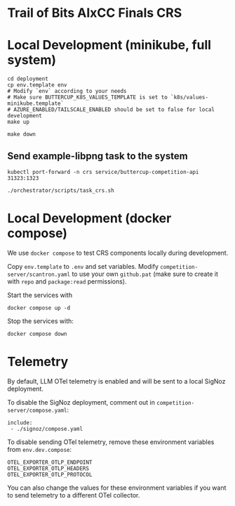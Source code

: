 # Trail of Bits AIxCC Finals CRS

# Local Development (minikube, full system)
```shell
cd deployment
cp env.template env
# Modify `env` according to your needs
# Make sure BUTTERCUP_K8S_VALUES_TEMPLATE is set to `k8s/values-minikube.template`
# AZURE_ENABLED/TAILSCALE_ENABLED should be set to false for local development
make up
```

```shell
make down
```

## Send example-libpng task to the system
```shell
kubectl port-forward -n crs service/buttercup-competition-api 31323:1323
```

```shell
./orchestrator/scripts/task_crs.sh
```

# Local Development (docker compose)
We use `docker compose` to test CRS components locally during development.

Copy `env.template` to `.env` and set variables.
Modify `competition-server/scantron.yaml` to use your own `github.pat` (make sure to create it with `repo` and `package:read` permissions).

Start the services with
```
docker compose up -d
```

Stop the services with:
```
docker compose down
```

# Telemetry
By default, LLM OTel telemetry is enabled and will be sent to a local SigNoz deployment.

To disable the SigNoz deployment, comment out in `competition-server/compose.yaml`:
```
include:
 - ./signoz/compose.yaml
```
To disable sending OTel telemetry, remove these environment variables from `env.dev.compose`:
```
OTEL_EXPORTER_OTLP_ENDPOINT
OTEL_EXPORTER_OTLP_HEADERS
OTEL_EXPORTER_OTLP_PROTOCOL
```
You can also change the values for these environment variables if you want to send telemetry to a different OTel collector.
